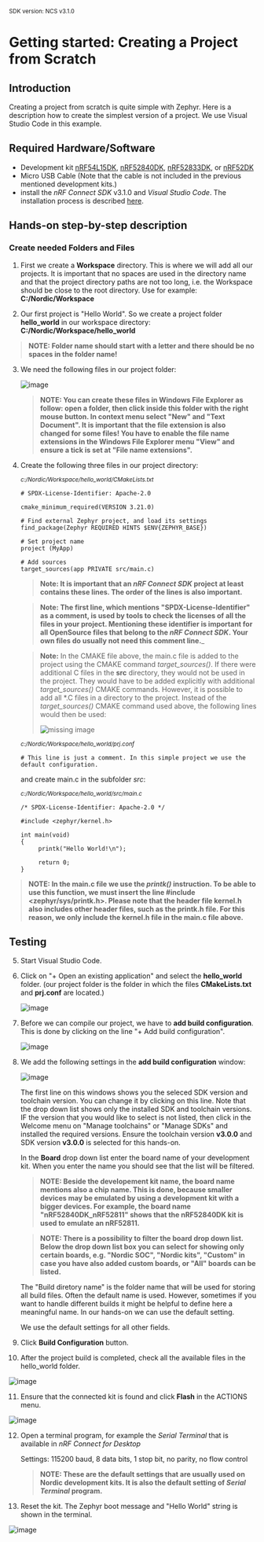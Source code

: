 <sup>SDK version: NCS v3.1.0 </sup>

# Getting started: Creating a Project from Scratch

## Introduction

Creating a project from scratch is quite simple with Zephyr. Here is a description how to create the simplest version of a project. We use Visual Studio Code in this example.

## Required Hardware/Software
- Development kit [nRF54L15DK](https://www.nordicsemi.com/Products/Development-hardware/nRF54L15-DK), [nRF52840DK](https://www.nordicsemi.com/Products/Development-hardware/nRF52840-DK), [nRF52833DK](https://www.nordicsemi.com/Products/Development-hardware/nRF52833-DK), or [nRF52DK](https://www.nordicsemi.com/Products/Development-hardware/nrf52-dk) 
- Micro USB Cable (Note that the cable is not included in the previous mentioned development kits.)
- install the _nRF Connect SDK_ v3.1.0 and _Visual Studio Code_. The installation process is described [here](https://academy.nordicsemi.com/courses/nrf-connect-sdk-fundamentals/lessons/lesson-1-nrf-connect-sdk-introduction/topic/exercise-1-1/).

## Hands-on step-by-step description 

### Create needed Folders and Files

1) First we create a __Workspace__ directory. This is where we will add all our projects. It is important that no spaces are used in the directory name and that the project directory paths are not too long, i.e. the Workspace should be close to the root directory. Use for example:   __C:/Nordic/Workspace__

2) Our first project is "Hello World". So we create a project folder __hello_world__ in our workspace directory:    __C:/Nordic/Workspace/hello_world__

  > __NOTE: Folder name should start with a letter and there should be no spaces in the folder name!__

3) We need the following files in our project folder:

   ![image](images/DEV_ProjectFromScratch/ProjectFolder.jpg)

   > __NOTE: You can create these files in Windows File Explorer as follow: open a folder, then click inside this folder with the right mouse button. In context menu select "New" and "Text Document". It is important that the file extension is also changed for some files! You have to enable the file name extensions in the Windows File Explorer menu "View" and ensure a tick is set at "File name extensions".__
4) Create the following three files in our project directory:

    <sup>_c:/Nordic/Workspace/hello_world/CMakeLists.txt_</sup>
    
       # SPDX-License-Identifier: Apache-2.0

       cmake_minimum_required(VERSION 3.21.0)

       # Find external Zephyr project, and load its settings
       find_package(Zephyr REQUIRED HINTS $ENV{ZEPHYR_BASE})

       # Set project name
       project (MyApp)

       # Add sources
       target_sources(app PRIVATE src/main.c)             

    > __Note: It is important that an _nRF Connect SDK_ project at least contains these lines. The order of the lines is also important.__

    > __Note: The first line, which mentions "SPDX-License-Identifier" as a comment, is used by tools to check the licenses of all the files in your project. Mentioning these identifier is important for all OpenSource files that belong to the _nRF Connect SDK_. Your own files do usually not need this comment line.___

    > __Note:__ In the CMAKE file above, the main.c file is added to the project using the CMAKE command _target_sources()_. If there were additional C files in the __src__ directory, they would not be used in the project. They would have to be added explicitly with additional _target_sources()_ CMAKE commands. However, it is possible to add all *.C files in a directory to the project. Instead of the _target_sources()_ CMAKE command used above, the following lines would then be used:
    >
    > ![missing image](images/DEV_ProjectFromScratch/target_sources.jpg)
    > 

    <sup>_c:/Nordic/Workspace/hello_world/prj.conf_</sup>
    
       # This line is just a comment. In this simple project we use the default configuration. 
       
    and create main.c in the subfolder _src_:
   
    <sup>_c:/Nordic/Workspace/hello_world/src/main.c_</sup>
    
       /* SPDX-License-Identifier: Apache-2.0 */
   
       #include <zephyr/kernel.h>

       int main(void)
       {
            printk("Hello World!\n");

            return 0;
       }

  > __NOTE: In the __main.c__ file we use the _printk()_ instruction. To be able to use this function, we must insert the line __#include <zephyr/sys/printk.h>__. Please note that the header file __kernel.h__ also includes other header files, such as the __printk.h__ file. For this reason, we only include the __kernel.h__ file in the main.c file above.__

## Testing

5) Start Visual Studio Code.

6) Click on "+ Open an existing application" and select the __hello_world__ folder. (our project folder is the folder in which the files __CMakeLists.txt__ and __prj.conf__ are located.)

   ![image](images/DEV_ProjectFromScratch/AddApplicationToWorkspace.jpg)

7) Before we can compile our project, we have to __add build configuration__. This is done by clicking on the line "+ Add build configuration".

   ![image](images/DEV_ProjectFromScratch/GenerateConfiguration.jpg)

8) We add the following settings in the __add build configuration__ window:
 
   ![image](images/DEV_ProjectFromScratch/BuildConfiguration.jpg)

   The first line on this windows shows you the seleced SDK version and toolchain version. You can change it by clicking on this line. Note that the drop down list shows only the installed SDK and toolchain versions. IF the version that you would like to select is not listed, then click in the Welcome menu on "Manage toolchains" or "Manage SDKs" and installed the required versions. Ensure the toolchain version __v3.0.0__ and SDK version __v3.0.0__ is selected for this hands-on.

   In the __Board__ drop down list enter the board name of your development kit. When you enter the name you should see that the list will be filtered. 

   > __NOTE: Beside the developement kit name, the board name mentions also a chip name. This is done, because smaller devices may be emulated by using a development kit with a bigger devices. For example, the board name "nRF52840DK_nRF52811" shows that the nRF52840DK kit is used to emulate an nRF52811.__

   > __NOTE: There is a possibility to filter the board drop down list. Below the drop down list box you can select for showing only certain boards, e.g. "Nordic SOC", "Nordic kits", "Custom" in case you have also added custom boards, or "All" boards can be listed.__ 

   The "Build diretory name" is the folder name that will be used for storing all build files. Often the default name is used. However, sometimes if you want to handle different builds it might be helpful to define here a meaningful name. In our hands-on we can use the default setting.

   We use the default settings for all other fields. 

9) Click __Build Configuration__ button.

10) After the project build is completed, check all the available files in the hello_world folder.

   ![image](images/DEV_ProjectFromScratch/GeneratedFiles.jpg)

11) Ensure that the connected kit is found and click __Flash__ in the ACTIONS menu.  

   ![image](images/DEV_ProjectFromScratch/Flash.jpg)

12) Open a terminal program, for example the _Serial Terminal_ that is available in _nRF Connect for Desktop_
 
    Settings: 115200 baud, 8 data bits, 1 stop bit, no parity, no flow control
    
    > __NOTE: These are the default settings that are usually used on Nordic development kits. It is also the default setting of _Serial Terminal_ program.__

13) Reset the kit. The Zephyr boot message and "Hello World" string is shown in the terminal. 

   ![image](images/DEV_ProjectFromScratch/NrfTerminal.jpg)
